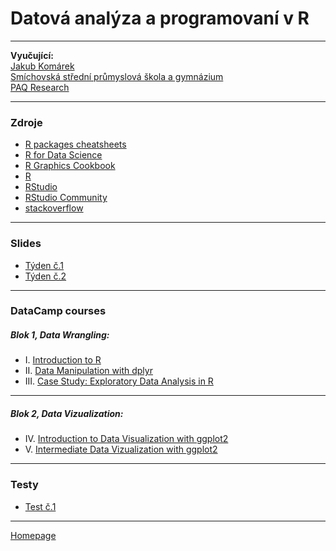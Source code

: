 # Datová analýza a programovaní v R 

--- 

**Vyučující:**  
[Jakub Komárek](https://www.paqresearch.cz/)  
[Smíchovská střední průmyslová škola a gymnázium](https://www.ssps.cz/)  
[PAQ Research](https://www.paqresearch.cz/) 

--- 

### Zdroje

+ [R packages cheatsheets](https://github.com/JakubKomarek/SSPS/tree/main/R/cheatscheets)
+ [R for Data Science](https://r4ds.had.co.nz/)
+ [R Graphics Cookbook](https://r-graphics.org/)
+ [R](https://www.r-project.org/)
+ [RStudio](https://www.rstudio.com/products/RStudio/)   
+ [RStudio Community](https://community.rstudio.com/) 
+ [stackoverflow](https://stackoverflow.com/tags/r/info) 


--- 

### Slides

+ [Týden č.1](https://github.com/JakubKomarek/SSPS/tree/main/R/slides/R_Week_01.pptx)
+ [Týden č.2](https://github.com/JakubKomarek/SSPS/tree/main/R/slides/R_Week_02.pptx)
 
--- 

### DataCamp courses  

##### Blok 1, Data Wrangling:
+ I. [Introduction to R](https://app.datacamp.com/learn/courses/free-introduction-to-r)
+ II. [Data Manipulation with dplyr](https://app.datacamp.com/learn/courses/data-manipulation-with-dplyr)
+ III. [Case Study: Exploratory Data Analysis in R](https://app.datacamp.com/learn/courses/case-study-exploratory-data-analysis-in-r)  <br>
---
##### Blok 2, Data Vizualization:
+ IV. [Introduction to Data Visualization with ggplot2](https://app.datacamp.com/learn/courses/introduction-to-data-visualization-with-ggplot2)
+ V. [Intermediate Data Vizualization with ggplot2](https://app.datacamp.com/learn/courses/intermediate-data-visualization-with-ggplot2)

--- 
### Testy 

+ [Test č.1](https://github.com/JakubKomarek/SSPS/tree/main/R/testy)

---

[Homepage](https://jakubkomarek.github.io/SSPS/R/)
